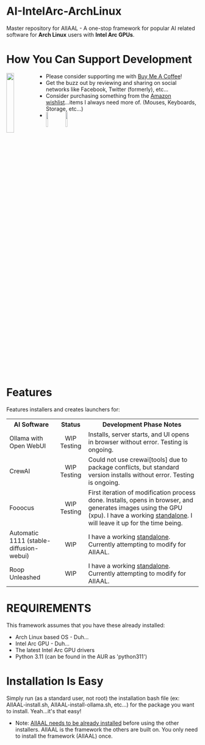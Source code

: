 # AI-IntelArc-ArchLinux
Master repository for AIIAAL - A one-stop framework for popular AI related software for **Arch Linux** users with **Intel Arc GPUs**.  

# How You Can Support Development  

[<img align="left" width="20%" src="https://media.giphy.com/media/hXMGQqJFlIQMOjpsKC/giphy.gif">](https://bmc.link/OCD_Insomniac)  

*    Please consider supporting me with [Buy Me A Coffee](https://bmc.link/OCD_Insomniac)!
*    Get the buzz out by reviewing and sharing on social networks like Facebook, Twitter (formerly), etc...
*    Consider purchasing something from the [Amazon wishlist](https://www.amazon.com/hz/wishlist/ls/25OBUY6VTN1C8?ref_=wl_share)...items I always need more of. (Mouses, Keyboards, Storage, etc...)
*    [<img align="left" width="10%" src="https://m.media-amazon.com/images/I/41CMZ4XoAJL._SS135_.jpg">](https://www.amazon.com/hz/wishlist/ls/25OBUY6VTN1C8?ref_=wl_share) [<img align="left" width="10%" src="https://i.etsystatic.com/49605844/r/il/d7369b/5752403283/il_640xN.5752403283_m6wa.jpg">](https://www.etsy.com/shop/JTGreshamExclusives)
<br clear="left"/>

# Features
Features installers and creates launchers for:
  
<table>
  <tr>
    <th>AI Software</th>
    <th>Status</th>
    <th>Development Phase Notes</th>
  </tr>
  <tr>
    <td>Ollama with Open WebUI</td>
    <td align="center">WIP Testing</td>
    <td>Installs, server starts, and UI opens in browser without error. Testing is ongoing.</td>
  </tr>
  <tr>
    <td>CrewAI</td>
    <td align="center">WIP Testing</td>
    <td>Could not use crewai[tools] due to package conflicts, but standard version installs without error. Testing is ongoing.</td>
  </tr>
    <tr>
    <td>Fooocus</td>
    <td align="center">WIP Testing</td>
    <td>First iteration of modification process done. Installs, opens in browser, and generates images using the GPU (xpu). I have a working <a href="https://github.com/JT-Gresham/Fooocus-IntelArc-ArchLinux">standalone</a>. I will leave it up for the time being.</td>
  </tr>
  <tr>
    <td>Automatic 1111 (stable-diffusion-webui)</td>
    <td align="center">WIP</td>
    <td>I have a working <a href="https://github.com/JT-Gresham/Auto1111-IntelArc-ArchLinux">standalone</a>. Currently attempting to modify for AIIAAL.</td>
  </tr>
  <tr>
    <td>Roop Unleashed</td>
    <td align="center">WIP</td>
    <td>I have a working <a href="https://github.com/JT-Gresham/roopUL-IntelArc-ArchLinux">standalone</a>. Currently attempting to modify for AIIAAL.</td>
  </tr>
</table> 
  
# REQUIREMENTS
This framework assumes that you have these already installed:
*    Arch Linux based OS - Duh...
*    Intel Arc GPU - Duh...
*    The latest Intel Arc GPU drivers
*    Python 3.11 (can be found in the AUR as 'python311')
  
# Installation Is Easy
Simply run (as a standard user, not root) the installation bash file (ex: AIIAAL-install.sh, AIIAAL-install-ollama.sh, etc...) for the package you want to install.  Yeah...it's that easy!
*    Note: [AIIAAL needs to be already installed](https://github.com/JT-Gresham/AI-IntelArc-ArchLinux/blob/main/AIIAAL-install.sh) before using the other installers. AIIAAL is the framework the others are built on. You only need to install the framework (AIIAAL) once.
  
